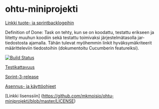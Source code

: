 # ohtu-miniprojekti

[Linkki tuote- ja sprintbacklogeihin](https://docs.google.com/spreadsheets/d/1mOLRBFqucYaENgzSAFlht4Q8d8Hbr5Y-xBgwv9_O_EM/edit?ts=5a0da4da#gid=1)

Definition of Done: Task on tehty, kun se on koodattu, testattu erikseen ja liitetty muuhun koodiin sekä testattu toimivaksi järjestelmätasolla jar-tiedostosta ajamalla. Tähän tulevat myöhemmin linkit hyväksymäkriteerit määritteleviin tiedostoihin (dokumentoitu Cucumberin featureiksi).

[![Build Status](https://travis-ci.org/mkmoisio/ohtu-miniprojekti.svg?branch=master)](https://travis-ci.org/mkmoisio/ohtu-miniprojekti)

[Testikattavuus](https://htmlpreview.github.io/?https://github.com/mkmoisio/ohtu-miniprojekti/blob/master/doc/html/index.html)

[Sprint-3-release](https://github.com/mkmoisio/ohtu-miniprojekti/releases/tag/v0.1)

[Asennus- ja käyttöohjeet](https://github.com/mkmoisio/ohtu-miniprojekti/blob/master/doc/manual.md)

[Linkki lisenssiin] (https://github.com/mkmoisio/ohtu-miniprojekti/blob/master/LICENSE)



